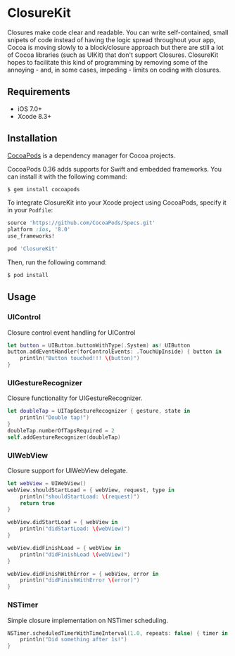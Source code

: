 # ClosureKit

Closures make code clear and readable. You can write self-contained, small snipets of code instead of having the logic spread throughout your app,  Cocoa is moving slowly to a block/closure approach but there are still a lot of Cocoa libraries (such as UIKit) that don't support Closures. ClosureKit hopes to facilitate this kind of programming by removing some of the annoying - and, in some cases, impeding - limits on coding with closures.

## Requirements

 * iOS 7.0+
 * Xcode 8.3+

## Installation

[CocoaPods](http://cocoapods.org) is a dependency manager for Cocoa projects.

CocoaPods 0.36 adds supports for Swift and embedded frameworks. You can install it with the following command:

```bash
$ gem install cocoapods
```

To integrate ClosureKit into your Xcode project using CocoaPods, specify it in your `Podfile`:

```ruby
source 'https://github.com/CocoaPods/Specs.git'
platform :ios, '8.0'
use_frameworks!

pod 'ClosureKit'
```

Then, run the following command:

```bash
$ pod install
```

## Usage

### UIControl

Closure control event handling for UIControl

```swift
let button = UIButton.buttonWithType(.System) as! UIButton
button.addEventHandler(forControlEvents: .TouchUpInside) { button in
    println("Button touched!!! \(button)")
}
```

### UIGestureRecognizer

Closure functionality for UIGestureRecognizer.

```swift
let doubleTap = UITapGestureRecognizer { gesture, state in
    println("Double tap!")
}
doubleTap.numberOfTapsRequired = 2
self.addGestureRecognizer(doubleTap)
```

### UIWebView

Closure support for UIWebView delegate.

```swift
let webView = UIWebView()
webView.shouldStartLoad = { webView, request, type in
    println("shouldStartLoad: \(request)")
    return true
}

webView.didStartLoad = { webView in
    println("didStartLoad: \(webView)")
}

webView.didFinishLoad = { webView in
    println("didFinishLoad \(webView)")
}

webView.didFinishWithError = { webView, error in
    println("didFinishWithError \(error)")
}
```

### NSTimer

Simple closure implementation on NSTimer scheduling.

```swift
NSTimer.scheduledTimerWithTimeInterval(1.0, repeats: false) { timer in
    println("Did something after 1s!")
}
```
